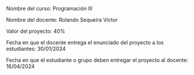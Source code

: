 Nombre del curso:
Programación III

Nombre del docente:
Rolando Sequeira Víctor

Valor del proyecto:
40%

Fecha en que el docente entrega el enunciado del proyecto a los estudiantes:
30/01/2024

Fecha en que el estudiante o grupo deben entregar el proyecto al docente:
16/04/2024
